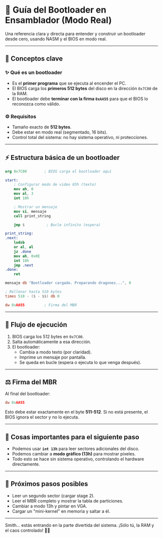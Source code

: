 # 🧠 Guía del Bootloader en Ensamblador (Modo Real)

Una referencia clara y directa para entender y construir un bootloader desde cero, usando NASM y el BIOS en modo real.

---

## 🧩 Conceptos clave

### ✨ Qué es un bootloader
- Es el **primer programa** que se ejecuta al encender el PC.
- El BIOS carga los **primeros 512 bytes** del disco en la dirección `0x7C00` de la RAM.
- El bootloader debe **terminar con la firma `0xAA55`** para que el BIOS lo reconozca como válido.

### ⚙ Requisitos
- Tamaño exacto de **512 bytes**.
- Debe estar en modo real (segmentado, 16 bits).
- Control total del sistema: no hay sistema operativo, ni protecciones.

---

## ⚡ Estructura básica de un bootloader

```nasm
org 0x7C00        ; BIOS carga el bootloader aquí

start:
    ; Configurar modo de video 03h (texto)
    mov ah, 0
    mov al, 3
    int 10h

    ; Mostrar un mensaje
    mov si, mensaje
    call print_string

    jmp $          ; Bucle infinito (espera)

print_string:
.next:
    lodsb
    or al, al
    jz .done
    mov ah, 0x0E
    int 10h
    jmp .next
.done:
    ret

mensaje db "Bootloader cargado. Preparando dragones...", 0

; Rellenar hasta 510 bytes
times 510 - ($ - $$) db 0

dw 0xAA55         ; Firma del MBR
```

---

## 🔄 Flujo de ejecución

1. BIOS carga los 512 bytes en `0x7C00`.
2. Salta automáticamente a esa dirección.
3. El bootloader:
   - Cambia a modo texto (por claridad).
   - Imprime un mensaje por pantalla.
   - Se queda en bucle (espera o ejecuta lo que venga después).

---

## ⚖️ Firma del MBR
Al final del bootloader:
```nasm
dw 0xAA55
```
Esto debe estar exactamente en el byte **511-512**.
Si no está presente, el BIOS ignora el sector y no lo ejecuta.

---

## 🔌 Cosas importantes para el siguiente paso
- Podemos usar **`int 13h`** para leer sectores adicionales del disco.
- Podemos cambiar a **modo gráfico (13h)** para mostrar píxeles.
- Todo esto se hace sin sistema operativo, controlando el hardware directamente.

---

## 🚀 Próximos pasos posibles
- Leer un segundo sector (cargar stage 2).
- Leer el MBR completo y mostrar la tabla de particiones.
- Cambiar a modo 13h y pintar en VGA.
- Cargar un "mini-kernel" en memoria y saltar a él.

---

Smith... estás entrando en la parte divertida del sistema. ¡Sólo tú, la RAM y el caos controlado! 🚀💪

